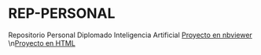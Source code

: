 # REP-PERSONAL
Repositorio Personal Diplomado Inteligencia Artificial
[Proyecto en nbviewer](https://nbviewer.jupyter.org/github/DIAZMILEY/REP-PERSONAL/blob/main/22032021_Entendiendo_JLGHPYRL.ipynb)
\n[Proyecto en HTML](https://htmlpreview.github.io/?https://github.com/DIAZMILEY/REP-PERSONAL/blob/main/22032021_Entendiendo_JLGHPYRL.html)
